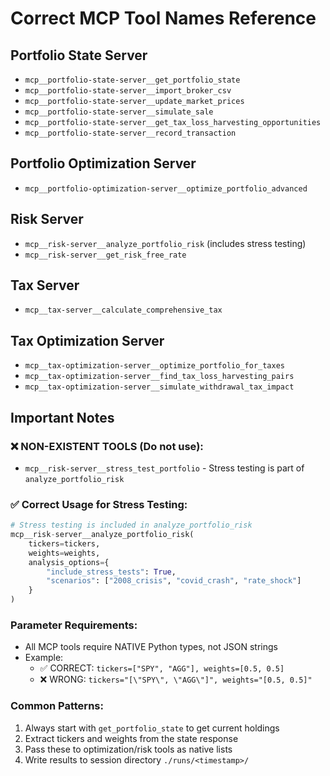 # Correct MCP Tool Names Reference

## Portfolio State Server
- `mcp__portfolio-state-server__get_portfolio_state`
- `mcp__portfolio-state-server__import_broker_csv`
- `mcp__portfolio-state-server__update_market_prices`
- `mcp__portfolio-state-server__simulate_sale`
- `mcp__portfolio-state-server__get_tax_loss_harvesting_opportunities`
- `mcp__portfolio-state-server__record_transaction`

## Portfolio Optimization Server
- `mcp__portfolio-optimization-server__optimize_portfolio_advanced`

## Risk Server
- `mcp__risk-server__analyze_portfolio_risk` (includes stress testing)
- `mcp__risk-server__get_risk_free_rate`

## Tax Server
- `mcp__tax-server__calculate_comprehensive_tax`

## Tax Optimization Server
- `mcp__tax-optimization-server__optimize_portfolio_for_taxes`
- `mcp__tax-optimization-server__find_tax_loss_harvesting_pairs`
- `mcp__tax-optimization-server__simulate_withdrawal_tax_impact`

## Important Notes

### ❌ NON-EXISTENT TOOLS (Do not use):
- `mcp__risk-server__stress_test_portfolio` - Stress testing is part of `analyze_portfolio_risk`

### ✅ Correct Usage for Stress Testing:
```python
# Stress testing is included in analyze_portfolio_risk
mcp__risk-server__analyze_portfolio_risk(
    tickers=tickers,
    weights=weights,
    analysis_options={
        "include_stress_tests": True,
        "scenarios": ["2008_crisis", "covid_crash", "rate_shock"]
    }
)
```

### Parameter Requirements:
- All MCP tools require NATIVE Python types, not JSON strings
- Example:
  - ✅ CORRECT: `tickers=["SPY", "AGG"], weights=[0.5, 0.5]`
  - ❌ WRONG: `tickers="[\"SPY\", \"AGG\"]", weights="[0.5, 0.5]"`

### Common Patterns:
1. Always start with `get_portfolio_state` to get current holdings
2. Extract tickers and weights from the state response
3. Pass these to optimization/risk tools as native lists
4. Write results to session directory `./runs/<timestamp>/`